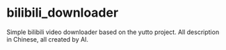 # bilibili_downloader
Simple bilibili video downloader based on the yutto project. All description in Chinese, all created by AI.
